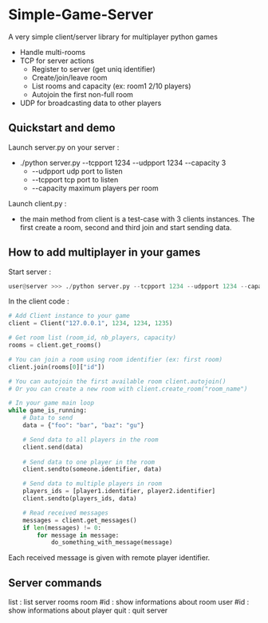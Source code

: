Simple-Game-Server
==================
A very simple client/server library for multiplayer python games
 - Handle multi-rooms
 - TCP for server actions
   - Register to server (get uniq identifier)
   - Create/join/leave room
   - List rooms and capacity (ex: room1 2/10 players)
   - Autojoin the first non-full room
 - UDP for broadcasting data to other players

Quickstart and demo
-------------------
Launch server.py on your server :
 - ./python server.py --tcpport 1234 --udpport 1234 --capacity 3
   - --udpport udp port to listen
   - --tcpport tcp port to listen
   - --capacity maximum players per room

Launch client.py :
 - the main method from client is a test-case with 3 clients instances. The first create a room, second and third join and start sending data.

How to add multiplayer in your games
------------------------------------
Start server :

```python
user@server >>> ./python server.py --tcpport 1234 --udpport 1234 --capacity 10
```

In the client code :

```python
# Add Client instance to your game
client = Client("127.0.0.1", 1234, 1234, 1235)

# Get room list (room_id, nb_players, capacity)
rooms = client.get_rooms()

# You can join a room using room identifier (ex: first room)
client.join(rooms[0]["id"])

# You can autojoin the first available room client.autojoin()
# Or you can create a new room with client.create_room("room_name")

# In your game main loop
while game_is_running:
    # Data to send
    data = {"foo": "bar", "baz": "gu"}

    # Send data to all players in the room
    client.send(data)
  
    # Send data to one player in the room
    client.sendto(someone.identifier, data)

    # Send data to multiple players in room
    players_ids = [player1.identifier, player2.identifier]
    client.sendto(players_ids, data)

    # Read received messages
    messages = client.get_messages()
    if len(messages) != 0:
        for message in message:
            do_something_with_message(message)
```
Each received message is given with remote player identifier.

Server commands
---------------

list : list server rooms
room #id : show informations about room
user #id : show informations about player
quit : quit server
